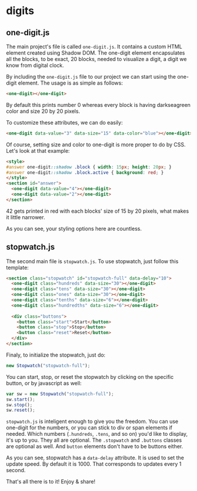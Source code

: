 # digits

## one-digit.js

The main project's file is called `one-digit.js`. It contains a custom HTML element created using Shadow DOM.
The one-digit element encapsulates all the blocks, to be exact, 20 blocks, needed to visualize a digit, a digit we know from digital clock.

By including the `one-digit.js` file to our project we can start using the one-digit element. The usage is as simple as follows:
```html
<one-digit></one-digit>
```

By default this prints number 0 whereas every block is having darkseagreen color and size 20 by 20 pixels.

To customize these attributes, we can do easily:
```html
<one-digit data-value="3" data-size="15" data-color="blue"></one-digit>
```

Of course, setting size and color to one-digit is more proper to do by CSS. Let's look at that example:
```html
<style>
#answer one-digit::shadow .block { width: 15px; height: 20px; }
#answer one-digit::shadow .block.active { background: red; }
</style>
<section id="answer">
  <one-digit data-value="4"></one-digit>
  <one-digit data-value="2"></one-digit>
</section>
```

42 gets printed in red with each blocks' size of 15 by 20 pixels, what makes it little narrower.

As you can see, your styling options here are countless.

## stopwatch.js

The second main file is `stopwatch.js`. To use stopwatch, just follow this template:
```html
<section class="stopwatch" id="stopwatch-full" data-delay="10">
  <one-digit class="hundreds" data-size="30"></one-digit>
  <one-digit class="tens" data-size="30"></one-digit>
  <one-digit class="ones" data-size="30"></one-digit>
  <one-digit class="tenths" data-size="6"></one-digit>
  <one-digit class="hundredths" data-size="6"></one-digit>
  
  <div class="buttons">
    <button class="start">Start</button>
    <button class="stop">Stop</button>
    <button class="reset">Reset</button>
  </div>
</section>
```

Finaly, to initialize the stopwatch, just do:
```javascript
new Stopwatch("stopwatch-full");
```

You can start, stop, or reset the stopwatch by clicking on the specific button, or by javascript as well:
```javascript
var sw = new Stopwatch("stopwatch-full");
sw.start();
sw.stop();
sw.reset();
```

`stopwatch.js` is inteligent enough to give you the freedom.
You can use one-digit for the numbers, or you can stick to div or span elements if needed.
Which numbers (`.hundreds`, `.tens`, and so on) you'd like to display, it's up to you. They all are optional.
The `.stopwatch` and `.buttons` classes are optional as well. And `button` elements don't have to be buttons either.

As you can see, stopwatch has a `data-delay` attribute. It is used to set the update speed.
By default it is 1000. That corresponds to updates every 1 second.

That's all there is to it! Enjoy & share!
